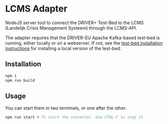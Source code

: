 # LCMS Adapter

NodeJS server tool to connect the DRIVER+ Test-Bed to the LCMS (Landelijk Crisis Management Systeem) through the LCMS-API. 

The adapter requires that the DRIVER-EU Apache Kafka-based test-bed is running, either locally or on a webserver. If not, see the [test-bed installation instructions](https://github.com/DRIVER-EU/test-bed) for installing a local version of the test-bed. 

## Installation

```bash
npm i
npm run build
```

## Usage

You can start them in two terminals, or one after the other.

```bash
npm run start # To start the connector. Use CTRL-C to stop it.
```
